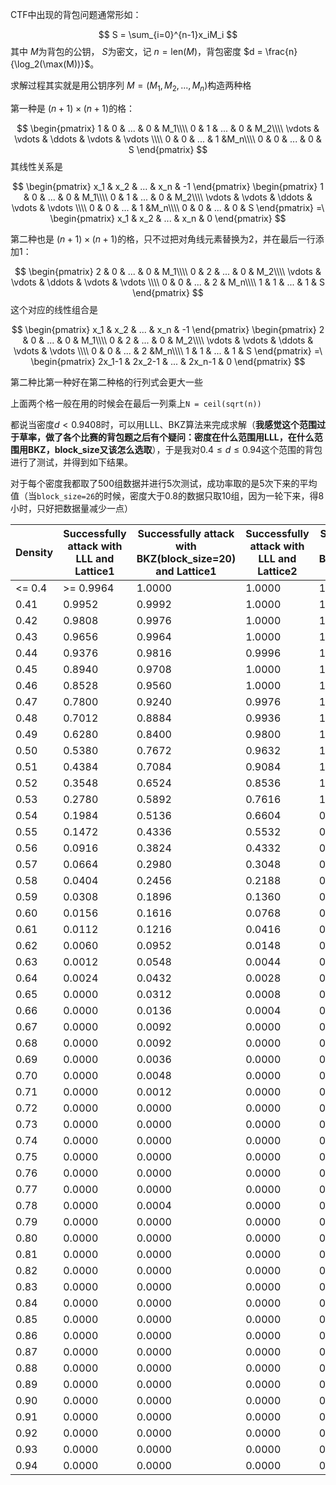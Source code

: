 CTF中出现的背包问题通常形如：



$$
S = \sum_{i=0}^{n-1}x_iM_i
$$
其中 $M$为背包的公钥， $S$为密文，记 $n = \mathrm{len}(M)$，背包密度 $d = \frac{n}{\log_2(\max(M))}$。

求解过程其实就是用公钥序列 $M= (M_1,M_2,...,M_n)$构造两种格

第一种是 $(n+1)\times (n+1)$的格：


$$
\begin{pmatrix}
1 & 0 & ... & 0 & M_1\\\\
0 & 1 & ... & 0 & M_2\\\\
\vdots & \vdots & \ddots & \vdots & \vdots \\\\
0 & 0 & ... & 1 &M_n\\\\
0 & 0 & ... & 0 & S
\end{pmatrix}
$$
其线性关系是


$$
\begin{pmatrix}
x_1 & x_2 & ... & x_n & -1
\end{pmatrix}
\begin{pmatrix}
1 & 0 & ... & 0 & M_1\\\\
0 & 1 & ... & 0 & M_2\\\\
\vdots & \vdots & \ddots & \vdots & \vdots \\\\
0 & 0 & ... & 1 &M_n\\\\
0 & 0 & ... & 0 & S
\end{pmatrix}
=\
\begin{pmatrix}
x_1 & x_2 & ... & x_n & 0
\end{pmatrix}
$$


第二种也是 $(n+1)\times(n+1)$的格，只不过把对角线元素替换为2，并在最后一行添加1：


$$
\begin{pmatrix}
2 & 0 & ... & 0 & M_1\\\\
0 & 2 & ... & 0 & M_2\\\\
\vdots & \vdots & \ddots & \vdots & \vdots \\\\
0 & 0 & ... & 2 & M_n\\\\
1 & 1 & ... & 1 & S
\end{pmatrix}
$$
这个对应的线性组合是


$$
\begin{pmatrix}
x_1 & x_2 & ... & x_n & -1
\end{pmatrix}
\begin{pmatrix}
2 & 0 & ... & 0 & M_1\\\\
0 & 2 & ... & 0 & M_2\\\\
\vdots & \vdots & \ddots & \vdots & \vdots \\\\
0 & 0 & ... & 2 &M_n\\\\
1 & 1 & ... & 1 & S
\end{pmatrix}
=\
\begin{pmatrix}
2x_1-1 & 2x_2-1 & ... & 2x_n-1 & 0
\end{pmatrix}
$$

第二种比第一种好在第二种格的行列式会更大一些

上面两个格一般在用的时候会在最后一列乘上`N = ceil(sqrt(n))`

都说当密度$d < 0.9408$时，可以用LLL、BKZ算法来完成求解（**我感觉这个范围过于草率，做了各个比赛的背包题之后有个疑问：密度在什么范围用LLL，在什么范围用BKZ，block_size又该怎么选取**），于是我对$0.4 \le d \le 0.94$这个范围的背包进行了测试，并得到如下结果。

对于每个密度我都取了500组数据并进行5次测试，成功率取的是5次下来的平均值（当`block_size=26`的时候，密度大于0.8的数据只取10组，因为一轮下来，得8小时，只好把数据量减少一点）

| Density | Successfully attack with LLL and Lattice1 | Successfully attack with BKZ(block_size=20) and Lattice1 | Successfully attack with LLL and Lattice2 | Successfully attack with BKZ(block_size=20) and Lattice2 | Successfully attack with BKZ(block_size=26) and Lattice2 |
| ------- | ----------------------------------------- | -------------------------------------------------------- | ----------------------------------------- | -------------------------------------------------------- | -------------------------------------------------------- |
| <= 0.4  | >= 0.9964                                 | 1.0000                                                   | 1.0000                                    | 1.0000                                                   |                                                          |
| 0.41    | 0.9952                                    | 0.9992                                                   | 1.0000                                    | 1.0000                                                   |                                                          |
| 0.42    | 0.9808                                    | 0.9976                                                   | 1.0000                                    | 1.0000                                                   |                                                          |
| 0.43    | 0.9656                                    | 0.9964                                                   | 1.0000                                    | 1.0000                                                   |                                                          |
| 0.44    | 0.9376                                    | 0.9816                                                   | 0.9996                                    | 1.0000                                                   |                                                          |
| 0.45    | 0.8940                                    | 0.9708                                                   | 1.0000                                    | 1.0000                                                   |                                                          |
| 0.46    | 0.8528                                    | 0.9560                                                   | 1.0000                                    | 1.0000                                                   |                                                          |
| 0.47    | 0.7800                                    | 0.9240                                                   | 0.9976                                    | 1.0000                                                   |                                                          |
| 0.48    | 0.7012                                    | 0.8884                                                   | 0.9936                                    | 1.0000                                                   |                                                          |
| 0.49    | 0.6280                                    | 0.8400                                                   | 0.9800                                    | 1.0000                                                   |                                                          |
| 0.50    | 0.5380                                    | 0.7672                                                   | 0.9632                                    | 1.0000                                                   |                                                          |
| 0.51    | 0.4384                                    | 0.7084                                                   | 0.9084                                    | 1.0000                                                   |                                                          |
| 0.52    | 0.3548                                    | 0.6524                                                   | 0.8536                                    | 1.0000                                                   |                                                          |
| 0.53    | 0.2780                                    | 0.5892                                                   | 0.7616                                    | 1.0000                                                   |                                                          |
| 0.54    | 0.1984                                    | 0.5136                                                   | 0.6604                                    | 0.9992                                                   |                                                          |
| 0.55    | 0.1472                                    | 0.4336                                                   | 0.5532                                    | 0.9992                                                   |                                                          |
| 0.56    | 0.0916                                    | 0.3824                                                   | 0.4332                                    | 0.9948                                                   |                                                          |
| 0.57    | 0.0664                                    | 0.2980                                                   | 0.3048                                    | 0.9824                                                   |                                                          |
| 0.58    | 0.0404                                    | 0.2456                                                   | 0.2188                                    | 0.9732                                                   |                                                          |
| 0.59    | 0.0308                                    | 0.1896                                                   | 0.1360                                    | 0.9428                                                   |                                                          |
| 0.60    | 0.0156                                    | 0.1616                                                   | 0.0768                                    | 0.8980                                                   |                                                          |
| 0.61    | 0.0112                                    | 0.1216                                                   | 0.0416                                    | 0.8472                                                   |                                                          |
| 0.62    | 0.0060                                    | 0.0952                                                   | 0.0148                                    | 0.7480                                                   |                                                          |
| 0.63    | 0.0012                                    | 0.0548                                                   | 0.0044                                    | 0.6784                                                   |                                                          |
| 0.64    | 0.0024                                    | 0.0432                                                   | 0.0028                                    | 0.5564                                                   |                                                          |
| 0.65    | 0.0000                                    | 0.0312                                                   | 0.0008                                    | 0.4596                                                   |                                                          |
| 0.66    | 0.0000                                    | 0.0136                                                   | 0.0004                                    | 0.3464                                                   |                                                          |
| 0.67    | 0.0000                                    | 0.0092                                                   | 0.0000                                    | 0.2684                                                   |                                                          |
| 0.68    | 0.0000                                    | 0.0092                                                   | 0.0000                                    | 0.1952                                                   |                                                          |
| 0.69    | 0.0000                                    | 0.0036                                                   | 0.0000                                    | 0.1228                                                   |                                                          |
| 0.70    | 0.0000                                    | 0.0048                                                   | 0.0000                                    | 0.0856                                                   |                                                          |
| 0.71    | 0.0000                                    | 0.0012                                                   | 0.0000                                    | 0.0576                                                   |                                                          |
| 0.72    | 0.0000                                    | 0.0000                                                   | 0.0000                                    | 0.0288                                                   |                                                          |
| 0.73    | 0.0000                                    | 0.0000                                                   | 0.0000                                    | 0.0076                                                   |                                                          |
| 0.74    | 0.0000                                    | 0.0000                                                   | 0.0000                                    | 0.0016                                                   |                                                          |
| 0.75    | 0.0000                                    | 0.0000                                                   | 0.0000                                    | 0.0008                                                   |                                                          |
| 0.76    | 0.0000                                    | 0.0000                                                   | 0.0000                                    | 0.0008                                                   |                                                          |
| 0.77    | 0.0000                                    | 0.0000                                                   | 0.0000                                    | 0.0012                                                   |                                                          |
| 0.78    | 0.0000                                    | 0.0004                                                   | 0.0000                                    | 0.0000                                                   |                                                          |
| 0.79    | 0.0000                                    | 0.0000                                                   | 0.0000                                    | 0.0000                                                   |                                                          |
| 0.80    | 0.0000                                    | 0.0000                                                   | 0.0000                                    | 0.0000                                                   |                                                          |
| 0.81    | 0.0000                                    | 0.0000                                                   | 0.0000                                    | 0.0000                                                   |                                                          |
| 0.82    | 0.0000                                    | 0.0000                                                   | 0.0000                                    | 0.0000                                                   |                                                          |
| 0.83    | 0.0000                                    | 0.0000                                                   | 0.0000                                    | 0.0000                                                   |                                                          |
| 0.84    | 0.0000                                    | 0.0000                                                   | 0.0000                                    | 0.0000                                                   |                                                          |
| 0.85    | 0.0000                                    | 0.0000                                                   | 0.0000                                    | 0.0000                                                   |                                                          |
| 0.86    | 0.0000                                    | 0.0000                                                   | 0.0000                                    | 0.0000                                                   |                                                          |
| 0.87    | 0.0000                                    | 0.0000                                                   | 0.0000                                    | 0.0000                                                   |                                                          |
| 0.88    | 0.0000                                    | 0.0000                                                   | 0.0000                                    | 0.0000                                                   |                                                          |
| 0.89    | 0.0000                                    | 0.0000                                                   | 0.0000                                    | 0.0000                                                   |                                                          |
| 0.90    | 0.0000                                    | 0.0000                                                   | 0.0000                                    | 0.0000                                                   |                                                          |
| 0.91    | 0.0000                                    | 0.0000                                                   | 0.0000                                    | 0.0000                                                   |                                                          |
| 0.92    | 0.0000                                    | 0.0000                                                   | 0.0000                                    | 0.0000                                                   |                                                          |
| 0.93    | 0.0000                                    | 0.0000                                                   | 0.0000                                    | 0.0000                                                   |                                                          |
| 0.94    | 0.0000                                    | 0.0000                                                   | 0.0000                                    | 0.0000                                                   |                                                          |

